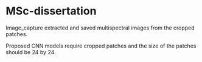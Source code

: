 # MSc-dissertation

Image_capture extracted and saved multispectral images from the cropped patches.

Proposed CNN models require cropped patches and the size of the patches should be 24 by 24. 
